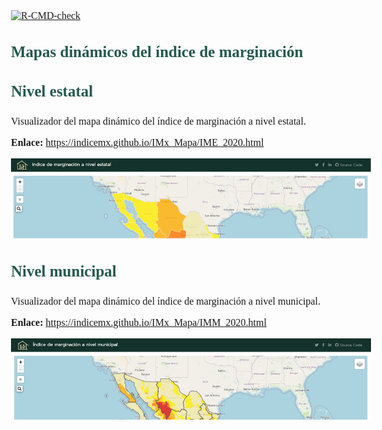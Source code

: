 
<!-- README.md is generated from README.Rmd. Please edit that file -->
<!-- badges: start -->

[![R-CMD-check](https://github.com/r-lib/usethis/actions/workflows/R-CMD-check.yaml/badge.svg)](https://github.com/r-lib/usethis/actions/workflows/R-CMD-check.yaml)
<!-- badges: end -->

<style type="text/css">
body {
   text-align: justify; 
   font-style: normal;
   font-family: "Montserrat";
   font-size: 16px;
}
h1 {
  color: #13322B;
  font-size: 30px
}
h2 {
  color: #13322B;
  font-size: 28px
}
h3 {
  color: #245A4E;
  font-size: 25px
}
</style>

### Mapas dinámicos del índice de marginación

### Nivel estatal

Visualizador del mapa dinámico del índice de marginación a nivel
estatal.

**Enlace:** <https://indicemx.github.io/IMx_Mapa/IME_2020.html>

![](https://github.com/IndiceMx/IMx_Mapa/blob/main/img/img01.png?raw=true)

### Nivel municipal

Visualizador del mapa dinámico del índice de marginación a nivel
municipal.

**Enlace:** <https://indicemx.github.io/IMx_Mapa/IMM_2020.html>

![](https://github.com/IndiceMx/IMx_Mapa/blob/main/img/img02.png?raw=true)
